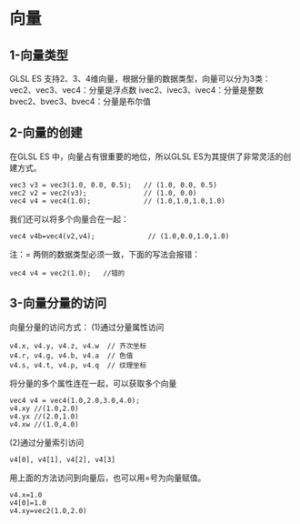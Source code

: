 # 向量

## 1-向量类型
GLSL ES 支持2、3、4维向量，根据分量的数据类型，向量可以分为3类：
vec2、vec3、vec4：分量是浮点数
ivec2、ivec3、ivec4：分量是整数
bvec2、bvec3、bvec4：分量是布尔值

## 2-向量的创建
在GLSL ES 中，向量占有很重要的地位，所以GLSL ES为其提供了非常灵活的创建方式。
```gl
vec3 v3 = vec3(1.0, 0.0, 0.5);   // (1.0, 0.0, 0.5)
vec2 v2 = vec2(v3);              // (1.0, 0.0) 
vec4 v4 = vec4(1.0);             // (1.0,1.0,1.0,1.0)
```

我们还可以将多个向量合在一起：
```gl
vec4 v4b=vec4(v2,v4);             // (1.0,0.0,1.0,1.0)
```

注：= 两侧的数据类型必须一致，下面的写法会报错：
```gl
vec4 v4 = vec2(1.0);   //错的    
```

## 3-向量分量的访问
向量分量的访问方式：
(1)通过分量属性访问
```gl
v4.x, v4.y, v4.z, v4.w  // 齐次坐标
v4.r, v4.g, v4.b, v4.a  // 色值
v4.s, v4.t, v4.p, v4.q  // 纹理坐标
```

将分量的多个属性连在一起，可以获取多个向量
```gl
vec4 v4 = vec4(1.0,2.0,3.0,4.0); 
v4.xy //(1.0,2.0)
v4.yx //(2.0,1.0)
v4.xw //(1.0,4.0)
```

(2)通过分量索引访问
```gl
v4[0], v4[1], v4[2], v4[3]
```

用上面的方法访问到向量后，也可以用=号为向量赋值。
```gl
v4.x=1.0
v4[0]=1.0
v4.xy=vec2(1.0,2.0)
```


